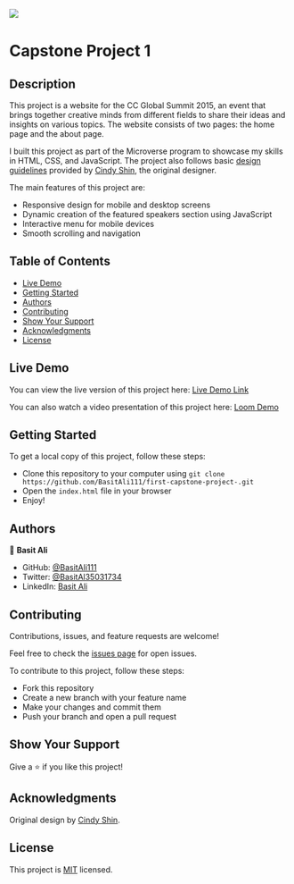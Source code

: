 ![](https://img.shields.io/badge/Microverse-blueviolet)
​
# Capstone Project 1

## Description

This project is a website for the CC Global Summit 2015, an event that brings together creative minds from different fields to share their ideas and insights on various topics. The website consists of two pages: the home page and the about page.

I built this project as part of the Microverse program to showcase my skills in HTML, CSS, and JavaScript. The project also follows basic [design guidelines](https://www.behance.net/gallery/29845175/CC-Global-Summit-2015) provided by [Cindy Shin](https://www.behance.net/adagio07), the original designer.

The main features of this project are:

- Responsive design for mobile and desktop screens
- Dynamic creation of the featured speakers section using JavaScript
- Interactive menu for mobile devices
- Smooth scrolling and navigation

## Table of Contents

- [Live Demo](#live-demo)
- [Getting Started](#getting-started)
- [Authors](#authors)
- [Contributing](#contributing)
- [Show Your Support](#show-your-support)
- [Acknowledgments](#acknowledgments)
- [License](#license)

## Live Demo

You can view the live version of this project here: [Live Demo Link](https://basitali111.github.io/first-capstone-project-/)

You can also watch a video presentation of this project here: [Loom Demo](https://www.loom.com/share/344c92085a654c7fb77bc3d9901e0e6f)


## Getting Started

To get a local copy of this project, follow these steps:

- Clone this repository to your computer using `git clone https://github.com/BasitAli111/first-capstone-project-.git`
- Open the `index.html` file in your browser
- Enjoy!

## Authors

👤 **Basit Ali**

- GitHub: [@BasitAli111](https://github.com/BasitAli111)
- Twitter: [@BasitAl35031734](https://twitter.com/BasitAl35031734)
- LinkedIn: [Basit Ali](https://www.linkedin.com/in/basit-ali-3961141b3/)

## Contributing

Contributions, issues, and feature requests are welcome!

Feel free to check the [issues page](https://github.com/BasitAli111/first-capstone-project-/issues) for open issues.

To contribute to this project, follow these steps:

- Fork this repository
- Create a new branch with your feature name
- Make your changes and commit them
- Push your branch and open a pull request

## Show Your Support

Give a ⭐️ if you like this project!

## Acknowledgments

Original design by [Cindy Shin](https://www.behance.net/adagio07).

## License

This project is [MIT](./MIT.md) licensed.

